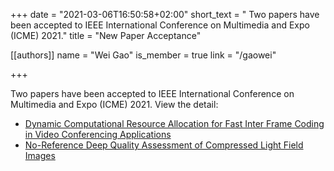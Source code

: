 +++
date = "2021-03-06T16:50:58+02:00"
short_text = "  Two papers have been accepted to IEEE International Conference on Multimedia and Expo (ICME) 2021."
title = "New Paper Acceptance"

[[authors]]
    name = "Wei Gao"
    is_member = true
    link = "/gaowei"

+++

Two papers have been accepted to IEEE International Conference on Multimedia and Expo (ICME) 2021. View the detail: 

- [Dynamic Computational Resource Allocation for Fast Inter Frame Coding in Video Conferencing Applications](/publication/dynamic-computational-resource-allocation/)
- [No-Reference Deep Quality Assessment of Compressed Light Field Images](/publication/no-reference-deep-quality-assessment)


